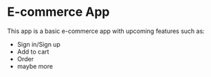 # E-commerce App

This app is a basic e-commerce app with upcoming features such as:

- Sign in/Sign up
- Add to cart
- Order
- maybe more
